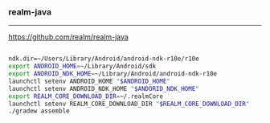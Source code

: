 ### realm-java
---
https://github.com/realm/realm-java

```
```

```sh
ndk.dir=~/Users/Library/Android/android-ndk-r10e/r10e
export ANDROID_HOME=~/Library/Android/sdk
export ANDROID_NDK_HOME=~/Library/Android/android-ndk-r10e
launchctl setenv ANDROID_HOME "$ANDROID_HOME"
launchctl setenv ANDROID_NDK_HOME "$ANDORID_NDK_HOME"
export REALM_CORE_DOWNLOAD_DIR=~/.realmCore
launchctl setenv REALM_CORE_DOWNLOAD_DIR "$REALM_CORE_DOWNLOAD_DIR"
./gradew assemble
```

```
```



